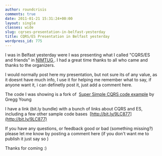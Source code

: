 ```yaml
---
author: roundcrisis
comments: true
date: 2011-01-21 15:31:24+00:00
layout: single
classes: wide
slug: cqrses-presentation-in-belfast-yesterday
title: CQRS/ES Presentation in Belfast yesterday
wordpress_id: 775
---
```


I was in Belfast yesterday were I was presenting what I called "CQRS/ES and friends" in [NIMTUG ](http://nimtug.org/). I had a great time thanks to all who came and thanks to the organizers.

I would normally post here my presentation, but not sure its of any value, as it doesnt have much info, I use it for helping me remember what to say, if anyone want it, i can definetly post it, just add a comment here.

The code I was showing is a fork of  [Super Simple CQRS code example](https://github.com/gregoryyoung/m-r) by Gregg Young

I have a link (bit.ly bundle) with a bunch of links about CQRS and ES, including a few other sample code bases  [http://bit.ly/9LC877](http://bit.ly/9LC877)

If you have any questions, or feedback good or bad (something missing?) please let me know by posting a comment here (if you don't want me to publish it just say so )

Thanks for coming :)
